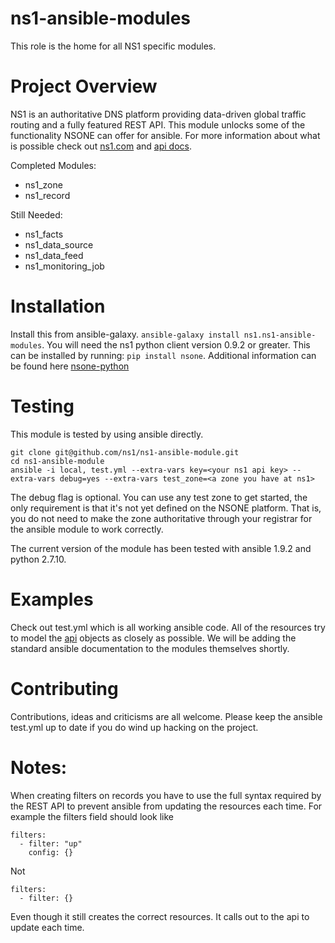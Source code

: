 ns1-ansible-modules
====================

This role is the home for all NS1 specific modules.

Project Overview
================

NS1 is an authoritative DNS platform providing data-driven global traffic routing and a fully featured REST API. This module unlocks some of the functionality NSONE can offer for ansible. For more information about what is possible check out [ns1.com](ns1.com) and [api docs](https://ns1.com/api/).

Completed Modules:
 - ns1_zone
 - ns1_record

Still Needed:
 - ns1_facts
 - ns1_data_source
 - ns1_data_feed
 - ns1_monitoring_job

Installation
============

Install this from ansible-galaxy. `ansible-galaxy install ns1.ns1-ansible-modules`. You will need the ns1 python client version 0.9.2 or greater. This can be installed by running: `pip install nsone`. Additional information can be found here [nsone-python](https://github.com/nsone/nsone-python)

Testing
=======

This module is tested by using ansible directly. 

	git clone git@github.com/ns1/ns1-ansible-module.git
	cd ns1-ansible-module
	ansible -i local, test.yml --extra-vars key=<your ns1 api key> --extra-vars debug=yes --extra-vars test_zone=<a zone you have at ns1>

The debug flag is optional. You can use any test zone to get started, the only requirement is that it's not yet defined on the NSONE platform. That is, you do not need to make the zone authoritative through your registrar for the ansible module to work correctly.

The current version of the module has been tested with ansible 1.9.2 and python 2.7.10.

Examples
========

Check out test.yml which is all working ansible code. All of the resources try to model the [api](https://ns1.com/api/) objects as closely as possible. We will be adding the standard ansible documentation to the modules themselves shortly.

Contributing
============

Contributions, ideas and criticisms are all welcome. Please keep the ansible test.yml up to date if you do wind up hacking on the project.

Notes:
=====
When creating filters on records you have to use the full syntax required by the REST API to prevent ansible from updating the resources each time. For example the filters field should look like 

	filters:
	  - filter: "up"
	    config: {}

 Not

 	filters:
 	  - filter: {}

 Even though it still creates the correct resources. It calls out to the api to update each time.
